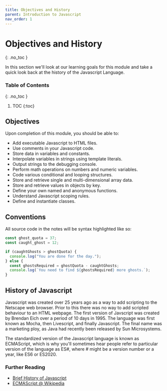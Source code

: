 ```yaml
---
title: Objectives and History
parent: Introduction to Javascript
nav_order: 1
---
```


<!--prettier-ignore-start-->
# Objectives and History
{: .no_toc }

In this section we'll look at our learning goals for this module and take a quick look back at the history of the Javascript Language.

### Table of Contents
{: .no_toc }

1. TOC
{:toc}

<!--prettier-ignore-end-->

## Objectives

Upon completion of this module, you should be able to:

- Add executable Javascript to HTML files.
- Use comments in your Javascript code.
- Store data in variables and constants.
- Interpolate variables in strings using template literals.
- Output strings to the debugging console.
- Perform math operations on numbers and numeric variables.
- Code various conditional and looping structures.
- Store and retrieve single and multi-dimensional array data.
- Store and retrieve values in objects by key.
- Define your own named and anonymous functions.
- Understand Javascript scoping rules.
- Define and instantiate classes.

## Conventions

All source code in the notes will be syntax highlighted like so:

```javascript
const ghost_quota = 37;
const caught_ghost = 12;

if (caughtGhosts > ghostQuota) {
  console.log("You are done for the day.");
} else {
  const ghostsRequired = ghostQuota - caughtGhosts;
  console.log(`You need to find ${ghostsRequired} more ghosts.`);
}
```

## History of Javascript

Javascript was created over 25 years ago as a way to add scripting to the Netscape web browser. Prior to this there was no way to add scripted behaviour to an HTML webpage. The first version of Javscript was created by Brendan Eich over a period of 10 days in 1995. The language was first known as Mocha, then Livescript, and finally Javascript. The final name was a marketing ploy, as Java had recently been released by Sun Microsystems.

The standardized version of the Javascript language is known as ECMAScript, which is why you'll sometimes hear people refer to particular version of the language as ES#, where # might be a version number or a year, like ES6 or ES2020.

### Further Reading

- [Brief History of Javascript](https://auth0.com/blog/a-brief-history-of-javascript/)
- [ECMAScript @ Wikipedia](https://en.wikipedia.org/wiki/ECMAScript)
